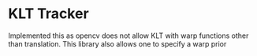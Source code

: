 # KLT Tracker
Implemented this as opencv does not allow KLT with warp functions other than translation. This library also allows one to specify a warp prior